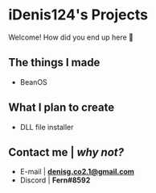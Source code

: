 # iDenis124's Projects
Welcome!
How did you end up here 🤔
## The things I made
- BeanOS 
## What I plan to create
- DLL file installer
## Contact me | *why not?*
- E-mail | **denisg.co2.1@gmail.com**
- Discord | **Fern#8592**